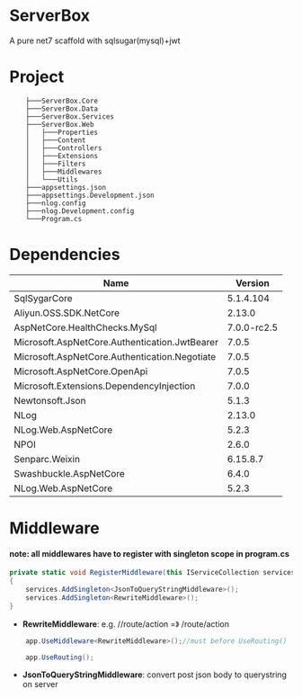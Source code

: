# ServerBox
A pure net7 scaffold with sqlsugar(mysql)+jwt

# Project
```
    ├───ServerBox.Core
    ├───ServerBox.Data
    ├───ServerBox.Services
    ├───ServerBox.Web
    │   ├───Properties
    │   ├───Content
    │   ├───Controllers
    │   ├───Extensions
    │   ├───Filters
    │   ├───Middlewares
    │   └───Utils
    ├───appsettings.json
    ├───appsettings.Development.json
    ├───nlog.config
    ├───nlog.Development.config
    └───Program.cs
```
# Dependencies
|  Name   | Version  |
|  ----  | ----  |
| SqlSygarCore  | 5.1.4.104 |
| Aliyun.OSS.SDK.NetCore  | 2.13.0 |
| AspNetCore.HealthChecks.MySql  | 7.0.0-rc2.5 |
| Microsoft.AspNetCore.Authentication.JwtBearer  | 7.0.5 |
| Microsoft.AspNetCore.Authentication.Negotiate  | 7.0.5 |
| Microsoft.AspNetCore.OpenApi  | 7.0.5 |
| Microsoft.Extensions.DependencyInjection  | 7.0.0 |
| Newtonsoft.Json  | 5.1.3 |
| NLog  | 2.13.0 |
| NLog.Web.AspNetCore  | 5.2.3 |
| NPOI  | 2.6.0 |
| Senparc.Weixin  | 6.15.8.7 |
| Swashbuckle.AspNetCore  | 6.4.0 |
| NLog.Web.AspNetCore  | 5.2.3 |
# Middleware

#### note: all middlewares have to register with singleton scope in program.cs

```csharp
private static void RegisterMiddleware(this IServiceCollection services)
{
    services.AddSingleton<JsonToQueryStringMiddleware>();
    services.AddSingleton<RewriteMiddleware>();
}
```
- <strong>RewriteMiddleware</strong>: e.g.  //route/action =》 /route/action 

```csharp
    app.UseMiddleware<RewriteMiddleware>();//must before UseRouting()
    
    app.UseRouting();
```
- <strong>JsonToQueryStringMiddleware</strong>:  convert post json body to querystring on server


